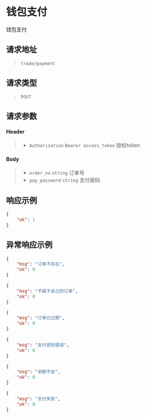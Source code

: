 # 钱包支付

钱包支付

## 请求地址

> `trade/payment`

## 请求类型

> `POST`

## 请求参数

#### Header

> - `Authorization` `Bearer access_token` 授权token

#### Body

> - `order_no` `string` 订单号
> - `pay_password` `string` 支付密码

## 响应示例

```json
{
    "ok": 1
}
```

## 异常响应示例

```json
{
    "msg": "订单不存在",
    "ok": 0
}
```

```json
{
    "msg": "不属于自己的订单",
    "ok": 0
}
```

```json
{
    "msg": "订单已过期",
    "ok": 0
}
```

```json
{
    "msg": "支付密码错误",
    "ok": 0
}
```

```json
{
    "msg": "余额不足",
    "ok": 0
}
```

```json
{
    "msg": "支付失败",
    "ok": 0
}
```